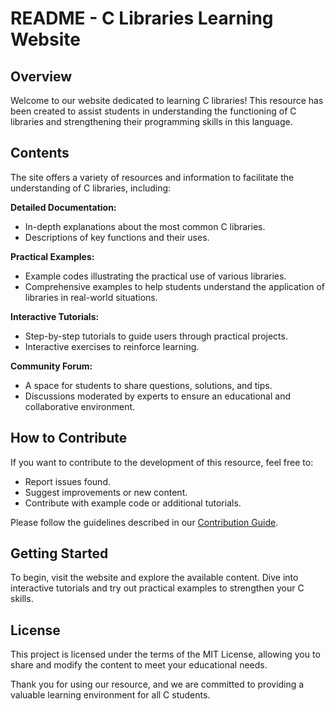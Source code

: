 # README - C Libraries Learning Website

## Overview

Welcome to our website dedicated to learning C libraries! This resource has been created to assist students in understanding the functioning of C libraries and strengthening their programming skills in this language.

## Contents

The site offers a variety of resources and information to facilitate the understanding of C libraries, including:

**Detailed Documentation:**
- In-depth explanations about the most common C libraries.
- Descriptions of key functions and their uses.

**Practical Examples:**
- Example codes illustrating the practical use of various libraries.
- Comprehensive examples to help students understand the application of libraries in real-world situations.

**Interactive Tutorials:**
- Step-by-step tutorials to guide users through practical projects.
- Interactive exercises to reinforce learning.

**Community Forum:**
- A space for students to share questions, solutions, and tips.
- Discussions moderated by experts to ensure an educational and collaborative environment.

## How to Contribute

If you want to contribute to the development of this resource, feel free to:

- Report issues found.
- Suggest improvements or new content.
- Contribute with example code or additional tutorials.

Please follow the guidelines described in our [Contribution Guide](CONTRIBUTING.md).

## Getting Started

To begin, visit the website and explore the available content. Dive into interactive tutorials and try out practical examples to strengthen your C skills.

## License

This project is licensed under the terms of the MIT License, allowing you to share and modify the content to meet your educational needs.

Thank you for using our resource, and we are committed to providing a valuable learning environment for all C students.
